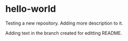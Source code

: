 # hello-world
Testing a new repository.
Adding more description to it.

Adding text in the branch created for editting README.

